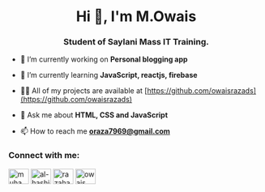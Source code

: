 

<h1 align="center">Hi 👋, I'm M.Owais</h1>
<h3 align="center">Student of Saylani Mass IT Training.</h3>

- 🔭 I’m currently working on **Personal blogging app**

- 🌱 I’m currently learning **JavaScript, reactjs, firebase**

- 👨‍💻 All of my projects are available at [https://github.com/owaisrazads](https://github.com/owaisrazads)

- 💬 Ask me about **HTML, CSS and JavaScript**

- 📫 How to reach me **oraza7969@gmail.com**

<h3 align="left">Connect with me:</h3>
<p align="left">
<a href="https://linkedin.com/in/muhammad owais" target="blank"><img align="center" src="https://raw.githubusercontent.com/rahuldkjain/github-profile-readme-generator/master/src/images/icons/Social/linked-in-alt.svg" alt="muhammad owais" height="30" width="40" /></a>
<a href="https://fb.com/al-hashim graphics" target="blank"><img align="center" src="https://raw.githubusercontent.com/rahuldkjain/github-profile-readme-generator/master/src/images/icons/Social/facebook.svg" alt="al-hashim graphics" height="30" width="40" /></a>
<a href="https://instagram.com/razahashmi" target="blank"><img align="center" src="https://raw.githubusercontent.com/rahuldkjain/github-profile-readme-generator/master/src/images/icons/Social/instagram.svg" alt="razahashmi" height="30" width="40" /></a>
<a href="https://www.behance.net/owais raza" target="blank"><img align="center" src="https://raw.githubusercontent.com/rahuldkjain/github-profile-readme-generator/master/src/images/icons/Social/behance.svg" alt="owais raza" height="30" width="40" /></a>
</p>
